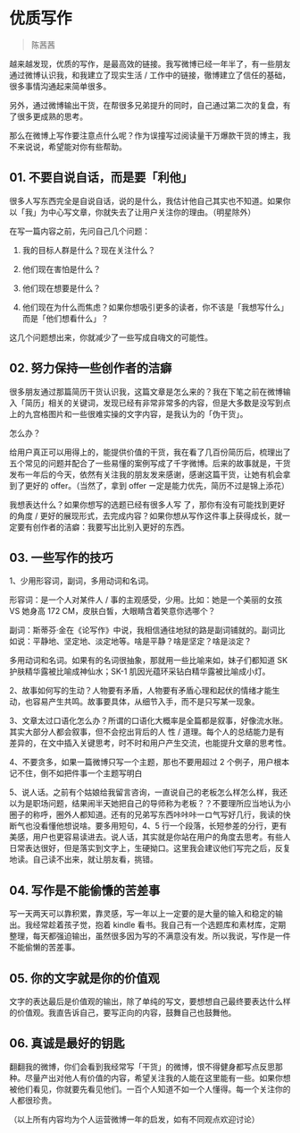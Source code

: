 # 优质写作
> 陈茜茜

越来越发现，优质的写作，是最高效的链接。我写微博已经一年半了，有一些朋友通过微博认识我，和我建立了现实生活 / 工作中的链接，徹博建立了信任的基础，很多事情沟通起来简单很多。

另外，通过微博输出干货，在帮很多兄弟提升的同时，自己通过第二次的复盘，有了很多更成熟的思考。

那么在微博上写作要注意点什么呢？作为误撞写过阅读量干万爆款干货的博主，我不来说说，希望能对你有些帮助。

## 01. 不要自说自话，而是要「利他」

很多人写东西完全是自说自话，说的是什么，我估计他自己其实也不知道。如果你以「我」为中心写文章，你就失去了让用户关注你的理由。（明星除外）

在写一篇内容之前，先问自己几个问题：

1. 我的目标人群是什么？现在关注什么？

2. 他们现在害怕是什么？

3. 他们现在想要是什么？

4. 他们现在为什么而焦虑？如果你想吸引更多的读者，你不该是「我想写什么」而是「他们想看什么」？

这几个问题想出来，你就减少了一些写成自嗨文的可能性。

## 02. 努力保持一些创作者的洁癖

很多朋友通过那篇简历干货认识我，这篇文章是怎么来的？我在下笔之前在微博输入「简历」相关的关键词，发现已经有非常非常多的内容，但是大多数是没写到点上的九宫格图片和一些很难实操的文字内容，是我认为的「伪干货」。

怎么办？

给用户真正可以用得上的，能提供价值的干货，我在看了几百份简历后，梳理出了五个常见的问题并配合了一些易懂的案例写成了千字微博。后来的故事就是，干货发布一年后的今天，依然有关注我的朋友发来感谢，感谢这篇干货，让她有机会拿到了更好的 offer。（当然了，拿到 offer ー定是能力优先，简历不过是锦上添花）

我想表达什么？如果你想写的选题已经有很多人写 了，那你有没有可能找到更好的角度 / 更好的展现形式，去完成内容？如果你想从写作这件事上获得成长，就一定要有创作者的洁癖：我要写出比别入更好的东西。

## 03. 一些写作的技巧

1、少用形容词，副词，多用动词和名词。

形容词：是一个人对某件人 / 事的主观感受，少用。比如：她是一个美丽的女孩 VS 她身高 172 CM，皮肤白皙，大眼睛含着笑意你选哪个？

副词：斯蒂芬·金在《论写作》中说，我相信通往地狱的路是副词铺就的。副词比如说：平静地、坚定地、淡定地等。啥是平静？啥是坚定？啥是淡定？

多用动词和名词。如果有的名词很抽象，那就用一些比喻来如，妹子们都知道 SK 护肤精华露被比喻成神仙水；SK-1 肌因光蕴环采钻白精华露被比喻成小灯。

2、故事如何写的生动？人物要有矛盾，人物要有矛盾心理和起伏的情绪才能生动，也容易产生共鸣。故事要具体，从细节入手，而不是只写某一现象。

3、文章太过口语化怎么办？所谓的口语化大概率是全篇都是叙事，好像流水账。其实大部分人都会叙事，但不会挖出背后的人 性 / 道理。每个人的总结能力是有差异的，在文中插入关键思考，时不时和用户产生交流，也能提升文章的思考性。

4、不要贪多，如果一篇微博只写一个主题，那也不要用超过 2 个例子，用户根本记不住，倒不如把件事一个主题写明白

5、说人话。之前有个姑娘给我留言咨询，一直说自己的老板怎么样怎么样，我还以为是职场问题，结果闹半天她把自己的导师称为老板？？不要理所应当地认为小圈子的称呼，圈外人都知道。还有的兄弟写东西咔咔咔一ロ气写好几行，我读的快断气也没看懂他想说啥。要多用短句，4、5 行一个段落，长短参差的分行，更有美感，用户也更容易读进去。说人话，其实就是你站在用户的角度去思考。有些人日常表达很好，但是落实到文字上，生硬拗口。这里我会建议他们写完之后，反复地读。自己读不出来，就让朋友看，挑错。

## 04. 写作是不能偷慊的苦差事

写一天两天可以靠积累，靠灵感，写一年以上一定要的是大量的输入和稳定的输出。我经常趁着孩子觉，抱着 kindle 看书。我自己有一个选题库和素材库，定期整理，每天都强迫输出，虽然很多因为写的不满意没有发。所以我说，写作是一件不能偷懒的苦差事。

## 05. 你的文字就是你的价值观

文字的表达最后是价值观的输出，除了单纯的写文，要想想自己最终要表达什么样的价值观。我直告诉自己，要写正向的内容，鼓舞自己也鼓舞他。

## 06. 真诚是最好的钥匙

翻翻我的微博，你们会看到我经常写「干货」的微博，恨不得健身都写点反思那种。尽量产出对他人有价值的内容，希望关注我的人能在这里能有一些。如果你想被他们看见，你就要先看见他们。一百个人知道不如一个人懂得。每一个关注你的人都很珍贵。

（以上所有内容均为个人运营微博一年的启发，如有不同观点欢迎讨论）